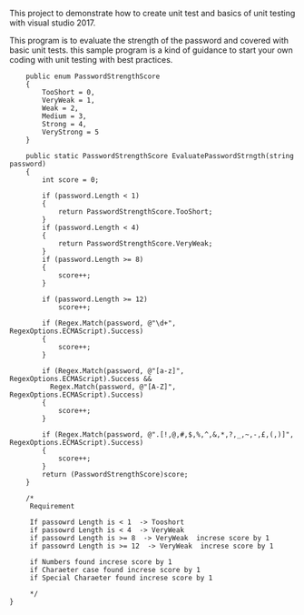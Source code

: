
This project to demonstrate how to create unit test and basics of unit testing with visual studio 2017.

This program is to evaluate the strength of the password and covered with basic unit tests. this sample program is a kind of guidance to start your own coding with unit testing with best practices.


        public enum PasswordStrengthScore
        {
            TooShort = 0,
            VeryWeak = 1,
            Weak = 2,
            Medium = 3,
            Strong = 4,
            VeryStrong = 5
        }

        public static PasswordStrengthScore EvaluatePasswordStrngth(string password)
        {
            int score = 0;

            if (password.Length < 1)
            {
                return PasswordStrengthScore.TooShort;
            }
            if (password.Length < 4)
            {
                return PasswordStrengthScore.VeryWeak;
            }
            if (password.Length >= 8)
            {
                score++;
            }

            if (password.Length >= 12)
                score++;

            if (Regex.Match(password, @"\d+", RegexOptions.ECMAScript).Success)
            {
                score++;
            }

            if (Regex.Match(password, @"[a-z]", RegexOptions.ECMAScript).Success &&
              Regex.Match(password, @"[A-Z]", RegexOptions.ECMAScript).Success)
            {
                score++;
            }

            if (Regex.Match(password, @".[!,@,#,$,%,^,&,*,?,_,~,-,£,(,)]", RegexOptions.ECMAScript).Success)
            {
                score++;
            }
            return (PasswordStrengthScore)score;
        }

        /* 
         Requirement 

         If passowrd Length is < 1  -> Tooshort
         if passowrd Length is < 4  -> VeryWeak 
         if passowrd Length is >= 8  -> VeryWeak  increse score by 1
         if passowrd Length is >= 12  -> VeryWeak  increse score by 1

         if Numbers found increse score by 1 
         if Charaeter case found increse score by 1
         if Special Charaeter found increse score by 1

         */
    }
